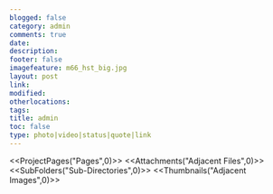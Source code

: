 ```yaml
---
blogged: false
category: admin
comments: true
date: 
description: 
footer: false
imagefeature: m66_hst_big.jpg
layout: post
link: 
modified: 
otherlocations: 
tags: 
title: admin
toc: false
type: photo|video|status|quote|link
---
```

<!--summary-->

<<ProjectPages("Pages",0)>>
<<Attachments("Adjacent Files",0)>>
<<SubFolders("Sub-Directories",0)>>
<<Thumbnails("Adjacent Images",0)>>